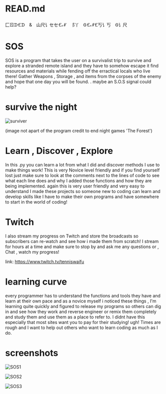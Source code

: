 # READ.md
⼕ㄖᗪ🝗ᗪ & 山尺讠セセ🝗𝓝 ⻏丫 Ꮆ🝗𝓝🝗丂讠丂 Ꮆ讠尺
# SOS
SOS is a program that takes the user on a survivalist 
trip to survive and explore a stranded remote island and they have to somehow escape it find resources and
materials while fending off the erractical locals who live there! Gather Weapons , Storage , and items from
the corpses of the enemy and hope that one day you will be found. . maybe an S.O.S signal could help?
# survive the night
![surviver](https://user-images.githubusercontent.com/87259615/128305572-fb91cd6b-ba34-4f94-b62d-9116b8ae06eb.png)

(image not apart of the program credit to end night games 'The Forest')


# Learn , Discover , Explore
In this .py you can learn a lot from what I did and discover methods I use to make things work! This is very Novice level friendly
and if you find yourself lost just make sure to look at the comments next to the lines of code to see what each line does and why 
I added those functions and how they are being implemented. again this is very user friendly and very easy to understand I made
these projects so someone new to coding can learn and develop skills like I have to make their own programs and have somewhere to
start in the world of coding!

# Twitch
I also stream my progress on Twitch and store the broadcasts so subscribers can re-watch and see how i made them from scratch! I stream for hours
at a time and make sure to stop by and ask me any questions or , Chat , watch my progress!

link: https://www.twitch.tv/tenniswaifu 
# learning curve
every programmer has to understand the functions and tools they have and learn at their own pace and as a novice myself i noticed these
things , I'm learning quite quickly and figured to release my programs so others can dig in and see how they work and reverse engineer
or remix them completely and study them and use them as a place to refer to. I didnt have this especially that most sites want you to 
pay for their studying! ugh! Times are rough and I want to help out others who want to learn coding as much as I do.
# screenshots
![SOS1](https://user-images.githubusercontent.com/87259615/128306132-ee906a9b-65af-4fca-8299-90de42fc1f7f.PNG)

![SOS2](https://user-images.githubusercontent.com/87259615/128306174-1cab0a12-4e2a-4843-a6cc-397632d270de.PNG)

![SOS3](https://user-images.githubusercontent.com/87259615/128306199-c612cce5-35c8-42a1-9791-4730710cf118.PNG)

